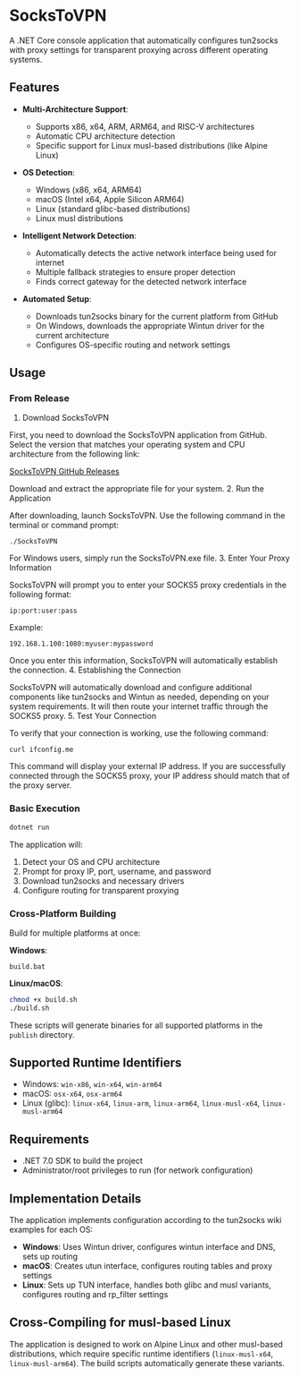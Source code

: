 # SocksToVPN 

A .NET Core console application that automatically configures tun2socks with proxy settings for transparent proxying across different operating systems.

## Features

- **Multi-Architecture Support**:
  - Supports x86, x64, ARM, ARM64, and RISC-V architectures
  - Automatic CPU architecture detection 
  - Specific support for Linux musl-based distributions (like Alpine Linux)

- **OS Detection**:
  - Windows (x86, x64, ARM64)
  - macOS (Intel x64, Apple Silicon ARM64)
  - Linux (standard glibc-based distributions)
  - Linux musl distributions

- **Intelligent Network Detection**:
  - Automatically detects the active network interface being used for internet
  - Multiple fallback strategies to ensure proper detection
  - Finds correct gateway for the detected network interface

- **Automated Setup**:
  - Downloads tun2socks binary for the current platform from GitHub
  - On Windows, downloads the appropriate Wintun driver for the current architecture
  - Configures OS-specific routing and network settings

## Usage
### From Release

1. Download SocksToVPN

First, you need to download the SocksToVPN application from GitHub. Select the version that matches your operating system and CPU architecture from the following link:

[SocksToVPN GitHub Releases](https://github.com/localtonet/SocksToVPN/releases/tag/latest)

Download and extract the appropriate file for your system.
2. Run the Application

After downloading, launch SocksToVPN. Use the following command in the terminal or command prompt:

`./SocksToVPN`

For Windows users, simply run the SocksToVPN.exe file.
3. Enter Your Proxy Information

SocksToVPN will prompt you to enter your SOCKS5 proxy credentials in the following format:

`ip:port:user:pass`

Example:

`192.168.1.100:1080:myuser:mypassword`

Once you enter this information, SocksToVPN will automatically establish the connection.
4. Establishing the Connection

SocksToVPN will automatically download and configure additional components like tun2socks and Wintun as needed, depending on your system requirements. It will then route your internet traffic through the SOCKS5 proxy.
5. Test Your Connection

To verify that your connection is working, use the following command:

`curl ifconfig.me`

This command will display your external IP address. If you are successfully connected through the SOCKS5 proxy, your IP address should match that of the proxy server.
### Basic Execution

```bash
dotnet run
```

The application will:
1. Detect your OS and CPU architecture
2. Prompt for proxy IP, port, username, and password
3. Download tun2socks and necessary drivers
4. Configure routing for transparent proxying

### Cross-Platform Building

Build for multiple platforms at once:

**Windows**:
```
build.bat
```

**Linux/macOS**:
```bash
chmod +x build.sh
./build.sh
```

These scripts will generate binaries for all supported platforms in the `publish` directory.

## Supported Runtime Identifiers

- Windows: `win-x86`, `win-x64`, `win-arm64`  
- macOS: `osx-x64`, `osx-arm64`
- Linux (glibc): `linux-x64`, `linux-arm`, `linux-arm64`, `linux-musl-x64`, `linux-musl-arm64`

## Requirements

- .NET 7.0 SDK to build the project
- Administrator/root privileges to run (for network configuration)

## Implementation Details

The application implements configuration according to the tun2socks wiki examples for each OS:

- **Windows**: Uses Wintun driver, configures wintun interface and DNS, sets up routing
- **macOS**: Creates utun interface, configures routing tables and proxy settings
- **Linux**: Sets up TUN interface, handles both glibc and musl variants, configures routing and rp_filter settings

## Cross-Compiling for musl-based Linux

The application is designed to work on Alpine Linux and other musl-based distributions, which require specific runtime identifiers (`linux-musl-x64`, `linux-musl-arm64`). The build scripts automatically generate these variants.
